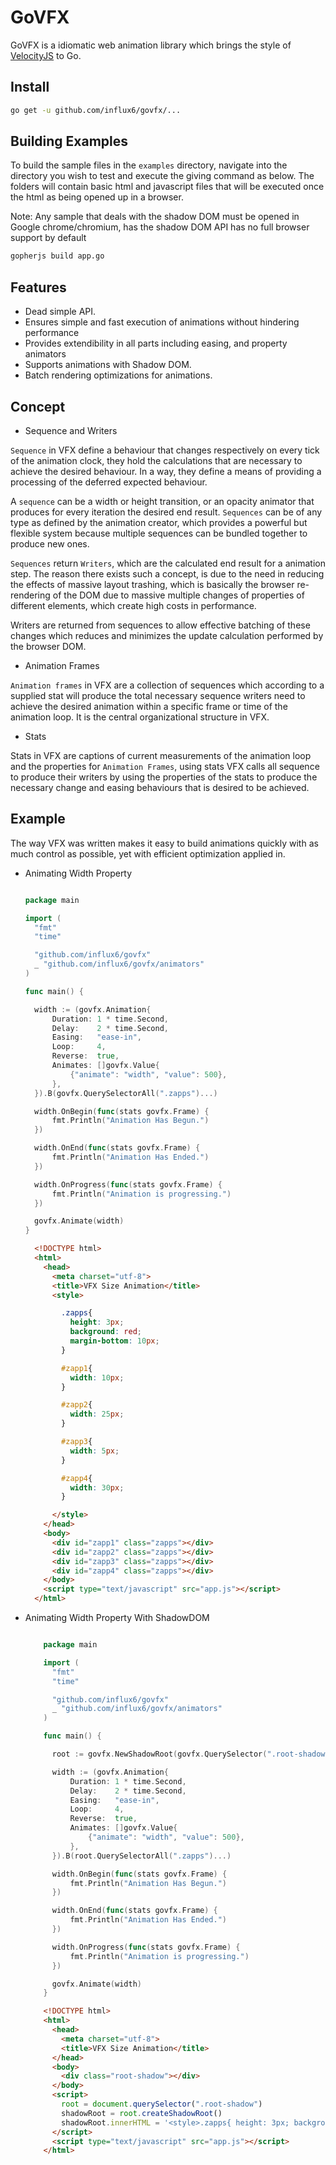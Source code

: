 # GoVFX
 GoVFX is a idiomatic web animation library which brings the style of [VelocityJS](https://julian.com/research/velocity/) to Go.

## Install

  ```bash
go get -u github.com/influx6/govfx/...
  ```

## Building Examples
  To build the sample files in the `examples` directory, navigate into the
  directory you wish to test and execute the giving command as below.
  The folders will contain basic html and javascript files that will be
  executed once the html as being opened up in a browser.

  Note: Any sample that deals with the shadow DOM must be opened in Google chrome/chromium, has the shadow DOM API has no full browser support by default

  ```bash
gopherjs build app.go
  ```

## Features

  - Dead simple API.
  - Ensures simple and fast execution of animations without hindering performance
  - Provides extendibility in all parts including easing, and property animators
  - Supports animations with Shadow DOM.
  - Batch rendering optimizations for animations.

## Concept

  - Sequence and Writers

  `Sequence` in VFX define a behaviour that changes respectively on every tick of
  the animation clock, they hold the calculations that are necessary to achieve
  the desired behaviour. In a way, they define a means of providing a
  processing of the deferred expected behaviour.

  A `sequence` can be a width or height transition, or an opacity animator that
  produces for every iteration the desired end result.
  `Sequences` can be of any type as defined by the animation creator, which
  provides a powerful but flexible system because multiple sequences can be bundled
  together to produce new ones.

  `Sequences` return `Writers`, which are the calculated end result for a animation step.
  The reason there exists such a concept, is due to the need in reducing the effects of
  massive layout trashing, which is basically the browser re-rendering of the DOM
  due to massive multiple changes of properties of different elements, which create
  high costs in performance.

  Writers are returned from sequences to allow effective batching of these changes
  which reduces and minimizes the update calculation performed by the browser DOM.

  - Animation Frames

  `Animation frames` in VFX are a collection of sequences which according to a
  supplied stat will produce the total necessary sequence writers need to
  achieve the desired animation within a specific frame or time of the animation
  loop. It is the central organizational structure in VFX.

  - Stats

  Stats in VFX are captions of current measurements of the animation loop and the
  properties for `Animation Frames`, using stats VFX calls all sequence to produce
  their writers by using the properties of the stats to produce the necessary change
  and easing behaviours that is desired to be achieved.

## Example
  The way VFX was written makes it easy to build animations quickly with as much
  control as possible, yet with efficient optimization applied in.

  - Animating Width Property

      ```go

      package main

      import (
      	"fmt"
      	"time"

      	"github.com/influx6/govfx"
      	_ "github.com/influx6/govfx/animators"
      )

      func main() {

      	width := (govfx.Animation{
      		Duration: 1 * time.Second,
      		Delay:    2 * time.Second,
      		Easing:   "ease-in",
      		Loop:     4,
      		Reverse:  true,
      		Animates: []govfx.Value{
      			{"animate": "width", "value": 500},
      		},
      	}).B(govfx.QuerySelectorAll(".zapps")...)

      	width.OnBegin(func(stats govfx.Frame) {
      		fmt.Println("Animation Has Begun.")
      	})

      	width.OnEnd(func(stats govfx.Frame) {
      		fmt.Println("Animation Has Ended.")
      	})

      	width.OnProgress(func(stats govfx.Frame) {
      		fmt.Println("Animation is progressing.")
      	})

      	govfx.Animate(width)
      }

      ```

      ```html
        <!DOCTYPE html>
        <html>
          <head>
            <meta charset="utf-8">
            <title>VFX Size Animation</title>
            <style>

              .zapps{
                height: 3px;
                background: red;
                margin-bottom: 10px;
              }

              #zapp1{
                width: 10px;
              }

              #zapp2{
                width: 25px;
              }

              #zapp3{
                width: 5px;
              }

              #zapp4{
                width: 30px;
              }

            </style>
          </head>
          <body>
            <div id="zapp1" class="zapps"></div>
            <div id="zapp2" class="zapps"></div>
            <div id="zapp3" class="zapps"></div>
            <div id="zapp4" class="zapps"></div>
          </body>
          <script type="text/javascript" src="app.js"></script>
        </html>

      ```

  - Animating Width Property With ShadowDOM

      ```go

          package main

          import (
          	"fmt"
          	"time"

          	"github.com/influx6/govfx"
          	_ "github.com/influx6/govfx/animators"
          )

          func main() {

          	root := govfx.NewShadowRoot(govfx.QuerySelector(".root-shadow"))

          	width := (govfx.Animation{
          		Duration: 1 * time.Second,
          		Delay:    2 * time.Second,
          		Easing:   "ease-in",
          		Loop:     4,
          		Reverse:  true,
          		Animates: []govfx.Value{
          			{"animate": "width", "value": 500},
          		},
          	}).B(root.QuerySelectorAll(".zapps")...)

          	width.OnBegin(func(stats govfx.Frame) {
          		fmt.Println("Animation Has Begun.")
          	})

          	width.OnEnd(func(stats govfx.Frame) {
          		fmt.Println("Animation Has Ended.")
          	})

          	width.OnProgress(func(stats govfx.Frame) {
          		fmt.Println("Animation is progressing.")
          	})

          	govfx.Animate(width)
          }

      ```

      ```html
          <!DOCTYPE html>
          <html>
            <head>
              <meta charset="utf-8">
              <title>VFX Size Animation</title>
            </head>
            <body>
              <div class="root-shadow"></div>
            </body>
            <script>
              root = document.querySelector(".root-shadow")
              shadowRoot = root.createShadowRoot()
              shadowRoot.innerHTML = '<style>.zapps{ height: 3px; background: red; margin-bottom: 10px; } #zapp1{ width: 10px; } #zapp2{ width: 25px; } #zapp3{ width: 5px; } #zapp4{ width: 30px; } </style><div id="zapp1" class="zapps"></div><div id="zapp2" class="zapps"></div><div id="zapp3" class="zapps"></div><div id="zapp4" class="zapps"></div>'
            </script>
            <script type="text/javascript" src="app.js"></script>
          </html>

      ```
